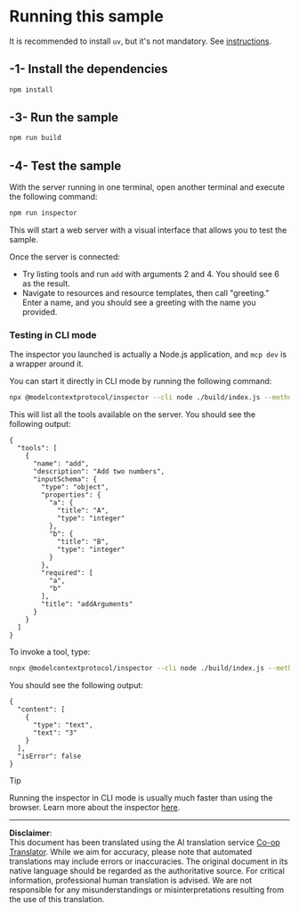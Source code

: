 <!--
CO_OP_TRANSLATOR_METADATA:
{
  "original_hash": "6ebbb78b04c9b1f6c2367c713524fc95",
  "translation_date": "2025-09-03T15:54:13+00:00",
  "source_file": "03-GettingStarted/01-first-server/solution/typescript/README.md",
  "language_code": "en"
}
-->
# Running this sample

It is recommended to install `uv`, but it's not mandatory. See [instructions](https://docs.astral.sh/uv/#highlights).

## -1- Install the dependencies

```bash
npm install
```

## -3- Run the sample

```bash
npm run build
```

## -4- Test the sample

With the server running in one terminal, open another terminal and execute the following command:

```bash
npm run inspector
```

This will start a web server with a visual interface that allows you to test the sample.

Once the server is connected:

- Try listing tools and run `add` with arguments 2 and 4. You should see 6 as the result.
- Navigate to resources and resource templates, then call "greeting." Enter a name, and you should see a greeting with the name you provided.

### Testing in CLI mode

The inspector you launched is actually a Node.js application, and `mcp dev` is a wrapper around it.

You can start it directly in CLI mode by running the following command:

```bash
npx @modelcontextprotocol/inspector --cli node ./build/index.js --method tools/list
```

This will list all the tools available on the server. You should see the following output:

```text
{
  "tools": [
    {
      "name": "add",
      "description": "Add two numbers",
      "inputSchema": {
        "type": "object",
        "properties": {
          "a": {
            "title": "A",
            "type": "integer"
          },
          "b": {
            "title": "B",
            "type": "integer"
          }
        },
        "required": [
          "a",
          "b"
        ],
        "title": "addArguments"
      }
    }
  ]
}
```

To invoke a tool, type:

```bash
nnpx @modelcontextprotocol/inspector --cli node ./build/index.js --method tools/call --tool-name add --tool-arg a=1 --tool-arg b=2
```

You should see the following output:

```text
{
  "content": [
    {
      "type": "text",
      "text": "3"
    }
  ],
  "isError": false
}
```

> [!TIP]
> Running the inspector in CLI mode is usually much faster than using the browser.
> Learn more about the inspector [here](https://github.com/modelcontextprotocol/inspector).

---

**Disclaimer**:  
This document has been translated using the AI translation service [Co-op Translator](https://github.com/Azure/co-op-translator). While we aim for accuracy, please note that automated translations may include errors or inaccuracies. The original document in its native language should be regarded as the authoritative source. For critical information, professional human translation is advised. We are not responsible for any misunderstandings or misinterpretations resulting from the use of this translation.
